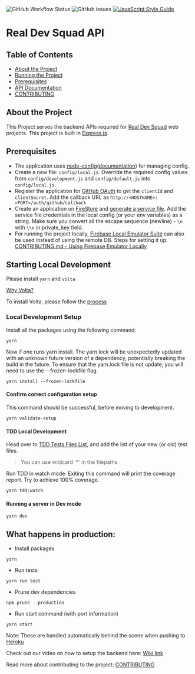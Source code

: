 ![GitHub Workflow Status](https://img.shields.io/github/workflow/status/Real-Dev-Squad/website-backend/Tests?style=for-the-badge)
![GitHub issues](https://img.shields.io/github/issues/Real-Dev-Squad/website-backend?style=for-the-badge)
[![JavaScript Style Guide](https://img.shields.io/badge/code_style-standard-brightgreen.svg?style=for-the-badge)](https://standardjs.com)

# Real Dev Squad API

<!-- TABLE OF CONTENTS -->

## Table of Contents

- [About the Project](#about-the-project)
- [Running the Project](#running-the-project)
- [Prerequisites](#prerequisites)
- [API Documentation](#api-documentation)
- [CONTRIBUTING](CONTRIBUTING.md)

## About the Project

This Project serves the backend APIs required for [Real Dev Squad](https://realdevsquad.com/) web projects. This project is built in [Express.js](https://expressjs.com/).

## Prerequisites

- The application uses [node-config](https://github.com/lorenwest/node-config)([documentation](https://github.com/lorenwest/node-config/wiki/Configuration-Files)) for managing config.
- Create a new file: `config/local.js`. Override the required config values from `config/development.js` and `config/default.js` into `config/local.js`.
- Register the application for [GitHub OAuth](https://docs.github.com/en/developers/apps/creating-an-oauth-app) to get the `clientId` and `clientSecret`. Add the callback URL as `http://<HOSTNAME>:<PORT>/auth/github/callback`
- Create an application on [FireStore](https://firebase.google.com/docs/firestore) and [generate a service file](https://cloud.google.com/iam/docs/creating-managing-service-account-keys). Add the service file credentials in the local config (or your env variables) as a string. Make sure you convert all the escape sequence (newline) - `\n` with `\\n` in private_key field.
- For running the project locally, [Firebase Local Emulator Suite](https://firebase.google.com/docs/emulator-suite) can also be used instead of using the remote DB. Steps for setting it up: [CONTRIBUTING.md - Using Firebase Emulator Locally](https://github.com/Real-Dev-Squad/website-backend/blob/develop/CONTRIBUTING.md#using-firebase-emulator-locally)

## Starting Local Development

Please install `yarn` and `volta`

[Why Volta?](https://docs.volta.sh/guide/#why-volta)

To install Volta, please follow the [process](https://docs.volta.sh/guide/getting-started)

### Local Development Setup

Install all the packages using the following command:

```shell
yarn
```
Now if one runs yarn install. The yarn.lock will be unexpectedly updated with an unknown future version of a dependency, potentially breaking the build in the future. To ensure that the yarn.lock file is not update, you will need to use the --frozen-lockfile flag.

```shell
yarn install --frozen-lockfile
```

#### Confirm correct configuration setup

This command should be successful, before moving to development.


```shell
yarn validate-setup
```

#### TDD Local Development

Head over to [TDD Tests Files List](scripts/tests/tdd-files-list.txt), and add the list of your new (or old) test files.

> You can use wildcard '\*' in the filepaths

Run TDD in watch mode. Exiting this command will print the coverage report. Try to achieve 100% coverage.

```shell
yarn tdd:watch
```

#### Running a server in Dev mode

```shell
yarn dev
```

## What happens in production:

- Install packages

```
yarn
```

- Run tests

```
yarn run test
```

- Prune dev dependencies

```
npm prune --production
```

- Run start command (with port information)

```
yarn start
```

Note: These are handled automatically behind the scene when pushing to [Heroku](https://devcenter.heroku.com/)

Check out our video on how to setup the backend here: [Wiki link](https://github.com/Real-Dev-Squad/website-backend/wiki/Backend-setup-and-understanding-the-flow)

Read more about contributing to the project: [CONTRIBUTING](CONTRIBUTING.md)
